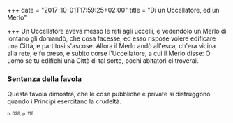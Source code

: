 +++
date = "2017-10-01T17:59:25+02:00"
title = "Di un Uccellatore, ed un Merlo"

+++
Un Uccellatore aveva messo le reti agli uccelli, e vedendolo un Merlo di
lontano gli domandò, che cosa facesse, ed esso rispose volere edificare una
Città, e partitosi s'ascose. Allora il Merlo andò all'esca, ch'era vicina alla
rete, e fu preso, e subito corse l'Uccellatore, a cui il Merlo disse: O uomo se
tu edifichi una Città di tal sorte, pochi abitatori ci troverai.

### Sentenza della favola
Questa favola dimostra, che le cose pubbliche e private si distruggono quando
i Principi esercitano la crudeltà.

<sub><sub>n. 028, p. 116<sub><sub>
